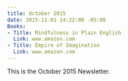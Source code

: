```yaml
---
title: October 2015
date: 2015-11-01 14:22:00 -05:00
Books:
- Title: Mindfulness in Plain English
  Link: www.amazon.com
- Title: Empire of Imagination
  Link: www.amazon.com
---
```


This is the October 2015 Newsletter.